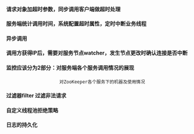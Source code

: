 #### 请求对象加超时参数，同步调用客户端做超时处理
#### 服务端统计调用时间，系统配置超时属性，定时中断业务线程
#### 异步调用
#### 调用方获得IP后，需要对服务节点watcher，发生节点更改时确认连接是否中断


#### 监控应该分为2部分：对服务端各个服务调用情况的展现
                        对ZooKeeper各个服务下的机器及使用情况
                        
#### 过滤器filter 过滤非法请求

#### 自定义线程池拒绝策略
#### 日志的持久化
